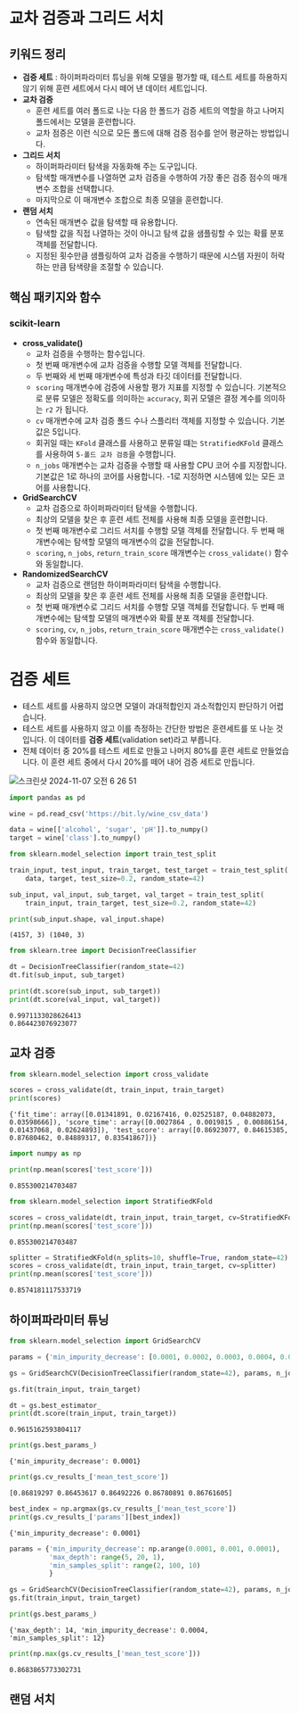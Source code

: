 # 교차 검증과 그리드 서치

## 키워드 정리

- **검증 세트** : 하이퍼파라미터 튜닝을 위해 모델을 평가할 때, 테스트 세트를 하용하지 않기 위해 훈련 세트에서 다시 떼어 낸 데이터 세트입니다.
- **교차 검증**
  - 훈련 세트를 여러 폴드로 나눈 다음 한 폴드가 검증 세트의 역할을 하고 나머지 폴드에서는 모델을 훈련합니다.
  - 교차 점증은 이런 식으로 모든 폴드에 대해 검증 점수를 얻어 평균하는 방법입니다.
- **그리드 서치**
  - 하이퍼파라미터 탐색을 자동화해 주는 도구입니다.
  - 탐색할 매개변수를 나열하면 교차 검증을 수행하여 가장 좋은 검증 점수의 매개변수 조합을 선택합니다.
  - 마지막으로 이 매개변수 조합으로 최종 모델을 훈련합니다.
- **랜덤 서치**
  - 연속된 매개변수 값을 탐색할 때 유용합니다.
  - 탐색할 값을 직접 나열하는 것이 아니고 탐색 값을 샘플링할 수 있는 확률 분포 객체를 전달합니다.
  - 지정된 횟수만큼 샘플링하여 교차 검증을 수행하기 때문에 시스템 자원이 허락하는 만큼 탐색량을 조절할 수 있습니다.

## 핵심 패키지와 함수

### scikit-learn

- **cross_validate()**
  - 교차 검증을 수행하는 함수입니다.
  - 첫 번째 매개변수에 교차 검증을 수행할 모델 객체를 전달합니다.
  - 두 번째와 세 번째 매개변수에 특성과 타깃 데이터를 전달합니다.
  - `scoring` 매개변수에 검증에 사용할 평가 지표를 지정할 수 있습니다. 기본적으로 분류 모델은 정확도를 의미하는 `accuracy`, 회귀 모델은 결정 계수를 의미하는 `r2` 가 됩니다.
  - `cv` 매개변수에 교차 검증 폴드 수나 스플리터 객체를 지정할 수 있습니다. 기본값은 5입니다.
  - 회귀일 때는 `KFold` 클래스를 사용하고 분류일 떄는 `StratifiedKFold` 클래스를 사용하여 `5-폴드 교차 검증`을 수행합니다.
  - `n_jobs` 매개변수는 교차 검증을 수행할 때 사용할 CPU 코어 수를 지정합니다. 기본값은 1로 하나의 코어를 사용합니다. -1로 지정하면 시스템에 있는 모든 코어를 사용합니다.
- **GridSearchCV**
  - 교차 검증으로 하이퍼파라미터 탐색을 수행합니다.
  - 최상의 모델을 찾은 후 훈련 세트 전체를 사용해 최종 모델을 훈련합니다.
  - 첫 번째 매개변수로 그리드 서치를 수행할 모델 객체를 전달합니다. 두 번째 매개변수에는 탐색할 모델의 매개변수의 값을 전달합니다.
  - `scoring`, `n_jobs`, `return_train_score` 매개변수는 `cross_validate()` 함수와 동일합니다.
- **RandomizedSearchCV**
  - 교차 검증으로 랜덤한 하이퍼파라미터 탐색을 수행합니다.
  - 최상의 모델을 찾은 후 훈련 세트 전체를 사용해 최종 모델을 훈련합니다.
  - 첫 번째 매개변수로 그리드 서치를 수행할 모델 객체를 전달합니다. 두 번째 매개변수에는 탐색할 모델의 매개변수와 확률 분포 객체를 전달합니다.
  - `scoring`, `cv`, `n_jobs`, `return_train_score` 매개변수는 `cross_validate()` 함수와 동일합니다.

# 검증 세트

- 테스트 세트를 사용하지 않으면 모델이 과대적합인지 과소적합인지 판단하기 어렵습니다. 
- 테스트 세트를 사용하지 않고 이를 측정하는 간단한 방법은 훈련세트를 또 나눈 것 입니다. 이 데이터를 **검증 세트**(validation set)라고 부릅니다. 
- 전체 데이터 중 20%를 테스트 세트로 만들고 나머지 80%를 훈련 세트로 만들었습니다. 이 훈련 세트 중에서 다시 20%를 떼어 내어 검증 세트로 만듭니다. 

![스크린샷 2024-11-07 오전 6 26 51](https://github.com/user-attachments/assets/214c58eb-29d2-40db-86a0-e5704531193f)


```python
import pandas as pd

wine = pd.read_csv('https://bit.ly/wine_csv_data')
```

```python
data = wine[['alcohol', 'sugar', 'pH']].to_numpy()
target = wine['class'].to_numpy()
```

```python
from sklearn.model_selection import train_test_split

train_input, test_input, train_target, test_target = train_test_split(
    data, target, test_size=0.2, random_state=42)
```

```python
sub_input, val_input, sub_target, val_target = train_test_split(
    train_input, train_target, test_size=0.2, random_state=42)
```

```python
print(sub_input.shape, val_input.shape)
```

```
(4157, 3) (1040, 3)
```

```python
from sklearn.tree import DecisionTreeClassifier

dt = DecisionTreeClassifier(random_state=42)
dt.fit(sub_input, sub_target)

print(dt.score(sub_input, sub_target))
print(dt.score(val_input, val_target))
```

```
0.9971133028626413
0.864423076923077
```

## 교차 검증

```python
from sklearn.model_selection import cross_validate

scores = cross_validate(dt, train_input, train_target)
print(scores)
```

```
{'fit_time': array([0.01341891, 0.02167416, 0.02525187, 0.04882073, 0.03598666]), 'score_time': array([0.0027864 , 0.0019815 , 0.00886154, 0.01437068, 0.02624893]), 'test_score': array([0.86923077, 0.84615385, 0.87680462, 0.84889317, 0.83541867])}
```

```python
import numpy as np

print(np.mean(scores['test_score']))
```

```
0.855300214703487
```

```python
from sklearn.model_selection import StratifiedKFold

scores = cross_validate(dt, train_input, train_target, cv=StratifiedKFold())
print(np.mean(scores['test_score']))
```

```
0.855300214703487
```

```python
splitter = StratifiedKFold(n_splits=10, shuffle=True, random_state=42)
scores = cross_validate(dt, train_input, train_target, cv=splitter)
print(np.mean(scores['test_score']))
```

```
0.8574181117533719
```

## 하이퍼파라미터 튜닝

```python
from sklearn.model_selection import GridSearchCV

params = {'min_impurity_decrease': [0.0001, 0.0002, 0.0003, 0.0004, 0.0005]}
```

```python
gs = GridSearchCV(DecisionTreeClassifier(random_state=42), params, n_jobs=-1)
```

```python
gs.fit(train_input, train_target)
```

```python
dt = gs.best_estimator_
print(dt.score(train_input, train_target))
```

```
0.9615162593804117
```

```python
print(gs.best_params_)
```

```
{'min_impurity_decrease': 0.0001}
```

```python
print(gs.cv_results_['mean_test_score'])
```

```
[0.86819297 0.86453617 0.86492226 0.86780891 0.86761605]
```

```python
best_index = np.argmax(gs.cv_results_['mean_test_score'])
print(gs.cv_results_['params'][best_index])
```

```
{'min_impurity_decrease': 0.0001}
```

```python
params = {'min_impurity_decrease': np.arange(0.0001, 0.001, 0.0001),
          'max_depth': range(5, 20, 1),
          'min_samples_split': range(2, 100, 10)
          }
```

```python
gs = GridSearchCV(DecisionTreeClassifier(random_state=42), params, n_jobs=-1)
gs.fit(train_input, train_target)
```

```python
print(gs.best_params_)
```

```
{'max_depth': 14, 'min_impurity_decrease': 0.0004, 'min_samples_split': 12}
```

```python
print(np.max(gs.cv_results_['mean_test_score']))
```

```
0.8683865773302731
```

## 랜덤 서치
